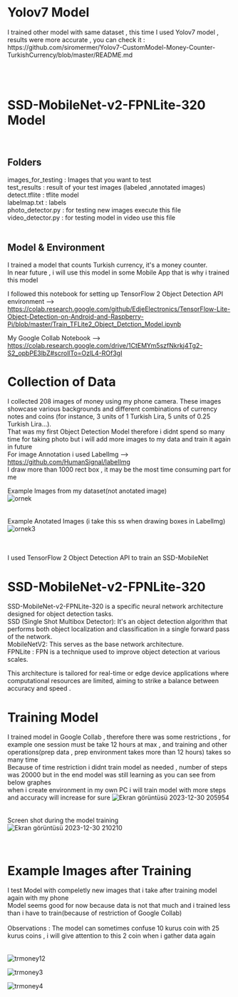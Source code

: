 
<h1>  Yolov7 Model</h1>
I trained other model with same dataset , this time I used Yolov7 model , results were more accurate , you can check it : https://github.com/siromermer/Yolov7-CustomModel-Money-Counter-TurkishCurrency/blob/master/README.md

<br><br>
<h1>  SSD-MobileNet-v2-FPNLite-320 Model</h1>
<br>
<H2> Folders</H2>
images_for_testing : Images that you want to test <br>
test_results : result of your test images (labeled ,annotated images)<br>
detect.tflite : tflite model<br>
labelmap.txt : labels <br>
photo_detector.py : for testing new images execute this file<br>
video_detector.py : for testing model in video use this file <br><br>

<H2> Model & Environment </H2>
I trained a model that counts Turkish currency, it's a money counter.<br>
In near future , i will use this model in some Mobile App that is why i trained this model<br>

I followed this notebook for setting up TensorFlow 2 Object Detection API environment --> https://colab.research.google.com/github/EdjeElectronics/TensorFlow-Lite-Object-Detection-on-Android-and-Raspberry-Pi/blob/master/Train_TFLite2_Object_Detction_Model.ipynb<br>

My Google Collab Notebook -->  https://colab.research.google.com/drive/1CtEMYm5szfNkrkj4Tg2-S2_opbPE3lbZ#scrollTo=OzlL4-ROf3gI 



# Collection of Data
I collected 208 images of money using my phone camera. These images showcase various backgrounds and different combinations of currency notes and coins (for instance, 3 units of 1 Turkish Lira, 5 units of 0.25 Turkish Lira...).<br> That was my first Object Detection Model therefore i didnt spend so many time for taking photo but i will add more images to my data and train it again in future<br>
For image Annotation i used  LabelImg --> https://github.com/HumanSignal/labelImg<br>
I draw more than 1000  rect box , it may be the most time consuming part for me<br>

Example Images from my dataset(not anotated image)<br>
 ![ornek](https://github.com/siromermer/Money-Counter-TurkishCurrency/assets/113242649/68b711a5-5e8a-4e81-978a-2b720c51de46)
<br><br><br>
Example Anotated Images (i take this ss when drawing boxes in LabelImg)
<br>
![ornek3](https://github.com/siromermer/Money-Counter-TurkishCurrency/assets/113242649/5807265f-2eb4-4dc0-95dc-645dd6391b3d)
<br><br><br>
 
I used TensorFlow 2 Object Detection API to train an SSD-MobileNet <br>

# SSD-MobileNet-v2-FPNLite-320 <br>
SSD-MobileNet-v2-FPNLite-320 is a specific neural network architecture designed for object detection tasks.<br>
SSD (Single Shot Multibox Detector): It's an object detection algorithm that performs both object localization and classification in a single forward pass of the network.<br>
MobileNetV2: This serves as the base network architecture. <br>
FPNLite : FPN is a technique used to improve object detection at various scales. <br>

This architecture is tailored for real-time or edge device applications where computational resources are limited, aiming to strike a balance between accuracy and speed .<br>

# Training Model
I trained model in Google Collab , therefore there was some restrictions ,  for example one session must be take 12 hours at max  , and training and other operations(prep data , prep environment takes more than 12 hours) takes so many time <br>
Because of time restriction i didnt train model as needed , number of steps  was 20000 but in the end model was still learning as you can see from below graphes   <br>
when i create environment in my own PC i will train model with more steps and accuracy will increase for sure
![Ekran görüntüsü 2023-12-30 205954](https://github.com/siromermer/Money-Counter-TurkishCurrency/assets/113242649/0e130ccb-2ed0-48e0-8dd9-859add1c5d95)
<br><br>  <br>Screen shot during the model training <br>
![Ekran görüntüsü 2023-12-30 210210](https://github.com/siromermer/Money-Counter-TurkishCurrency/assets/113242649/92f31066-af02-456a-9c5a-283be1adf5e8)
 
<br>

# Example Images after Training 
I test Model with compeletly new images that i take after training model again with my phone<br>
Model seems good for now because data is not that much and i trained less than i have to train(because of restriction of Google Collab)
<br><br>
Observations : The model can sometimes confuse 10 kurus coin with 25 kurus coins , i will give attention to this 2 coin when i gather data again  
<br>
<br>
![trmoney12](https://github.com/siromermer/Money-Counter-TurkishCurrency/assets/113242649/869df338-109a-43f3-ab6f-4a09b57af2d9)

![trmoney3](https://github.com/siromermer/Money-Counter-TurkishCurrency/assets/113242649/a0be252f-1c8b-4272-9087-b70bbb2ce02b)

![trmoney4](https://github.com/siromermer/Money-Counter-TurkishCurrency/assets/113242649/be7102f2-281e-4b90-8dc6-d40637743fb4)
